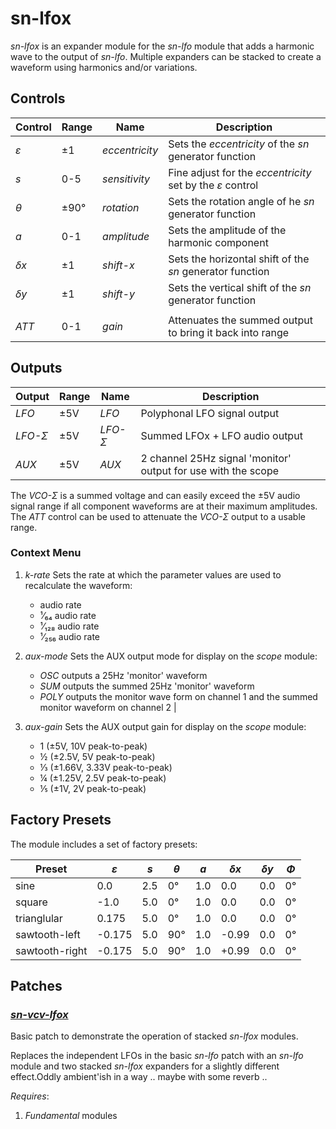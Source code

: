 # **sn-lfox**

_sn-lfox_ is an expander module for the _sn-lfo_ module that adds a harmonic wave to the output of _sn-lfo_.
Multiple expanders can be stacked to create a waveform using harmonics and/or variations.

## Controls

| Control    | Range | Name           | Description                                                    |
|------------|-------|----------------|----------------------------------------------------------------|
| _ε_        | ±1    | _eccentricity_ | Sets the _eccentricity_ of the _sn_ generator function         |
| _s_        | 0-5   | _sensitivity_  | Fine adjust for the _eccentricity_ set by the _ε_ control      |
| _θ_        | ±90°  | _rotation_     | Sets the rotation angle of he _sn_ generator function          |
| _a_        | 0-1   | _amplitude_    | Sets the amplitude of the harmonic component                   |
| _δx_       | ±1    | _shift-x_      | Sets the horizontal shift of the _sn_ generator function       |
| _δy_       | ±1    | _shift-y_      | Sets the vertical shift of the _sn_ generator function         |
|            |       |                |                                                                |
| _ATT_      | 0-1   | _gain_         | Attenuates the summed output to bring it back into range       |


## Outputs

| Output      | Range | Name          | Description                                                    |
|------------|-------|----------------|----------------------------------------------------------------|
| _LFO_      | ±5V   | _LFO_          | Polyphonal LFO signal output                                   |
| _LFO-Σ_    | ±5V   | _LFO-Σ_        | Summed LFOx + LFO audio output                                 |
| _AUX_      | ±5V   | _AUX_          | 2 channel 25Hz signal 'monitor' output for use with the scope  |


The _VCO-Σ_ is a summed voltage and can easily exceed the ±5V audio signal range if all component waveforms
are at their maximum amplitudes. The _ATT_ control can be used to attenuate the _VCO-Σ_ output to a usable
range.


### Context Menu

1. _k-rate_
   Sets the rate at which the parameter values are used to recalculate the waveform:
   - audio rate
   - ¹⁄₆₄ audio rate
   - ¹⁄₁₂₈ audio rate
   - ¹⁄₂₅₆ audio rate

2. _aux-mode_
   Sets the AUX output mode for display on the _scope_ module:
   - _OSC_ outputs a 25Hz 'monitor' waveform
   - _SUM_ outputs the summed 25Hz 'monitor' waveform
   - _POLY_ outputs the monitor wave form on channel 1 and the summed monitor waveform on channel 2 |

3. _aux-gain_
   Sets the AUX output gain for display on the _scope_ module:
   - 1 (±5V, 10V peak-to-peak)
   - ½ (±2.5V, 5V peak-to-peak)
   - ⅓ (±1.66V, 3.33V peak-to-peak)
   - ¼ (±1.25V, 2.5V peak-to-peak)
   - ⅕ (±1V, 2V peak-to-peak)


## Factory Presets

The module includes a set of factory presets:

| Preset         |  _ε_   | _s_ | _θ_ | _a_ | _δx_  | _δy_ | _Φ_ |
|----------------|--------|-----|-----|-----|-------|------|-----|
| sine           |  0.0   | 2.5 | 0°  | 1.0 |  0.0  | 0.0  | 0°  |
| square         | -1.0   | 5.0 | 0°  | 1.0 |  0.0  | 0.0  | 0°  |
| trianglular    |  0.175 | 5.0 | 0°  | 1.0 |  0.0  | 0.0  | 0°  |
| sawtooth-left  | -0.175 | 5.0 | 90° | 1.0 | -0.99 | 0.0  | 0°  |
| sawtooth-right | -0.175 | 5.0 | 90° | 1.0 | +0.99 | 0.0  | 0°  |


## Patches

### [*sn-vcv-lfox*](/documentation/patches/sn-vcv-lfox.vcv)

Basic patch to demonstrate the operation of stacked _sn-lfox_ modules. 

Replaces the independent LFOs in the basic _sn-lfo_ patch with an _sn-lfo_ module and two stacked 
_sn-lfox_ expanders for a slightly different effect.Oddly ambient'ish in a way .. maybe with some
reverb ..

_Requires_:
1. _Fundamental_ modules
